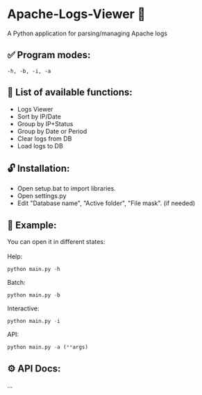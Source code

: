 # Apache-Logs-Viewer 🔎
A Python application for parsing/managing Apache logs

## ✅ Program modes:
`-h, -b, -i, -a`

## 💬 List of available functions:
- Logs Viewer
- Sort by IP/Date
- Group by IP+Status
- Group by Date or Period
- Clear logs from DB
- Load logs to DB

## 🔓 Installation:
- Open setup.bat to import libraries.
- Open settings.py
- Edit "Database name", "Active folder", "File mask". (if needed)

## 📝 Example: 
You can open it in different states: 
<br> </br>
Help: </br>
``` Python
python main.py -h
```
Batch: </br>
``` Python
python main.py -b
```
Interactive: </br>
``` Python
python main.py -i
```
API: </br>
``` Python
python main.py -a (**args)
```
## ⚙️ API Docs:
...
